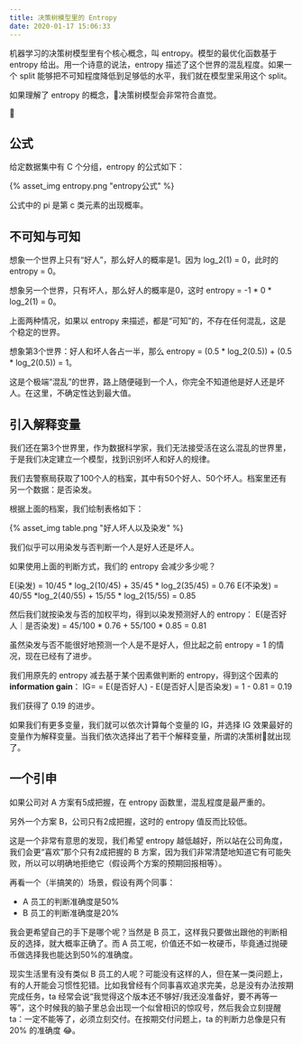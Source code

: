 ```yaml
---
title: 决策树模型里的 Entropy
date: 2020-01-17 15:06:33
---
```


机器学习的决策树模型里有个核心概念，叫 entropy。模型的最优化函数基于 entropy 给出。用一个诗意的说法，entropy 描述了这个世界的混乱程度。如果一个 split 能够把不可知程度降低到足够低的水平，我们就在模型里采用这个 split。

如果理解了 entropy 的概念，决策树模型会非常符合直觉。

<!-- more -->

## 公式

给定数据集中有 C 个分组，entropy 的公式如下：

{% asset_img entropy.png "entropy公式" %}

公式中的 pi 是第 c 类元素的出现概率。

## 不可知与可知

想象一个世界上只有“好人”，那么好人的概率是1。因为 log_2(1) = 0，此时的 entropy = 0。

想象另一个世界，只有坏人，那么好人的概率是0，这时 entropy = -1 * 0 * log_2(1) = 0。

上面两种情况，如果以 entropy 来描述，都是“可知”的，不存在任何混乱，这是个稳定的世界。

想象第3个世界：好人和坏人各占一半，那么 entropy = (0.5 * log_2(0.5)) + (0.5 * log_2(0.5)) = 1。

这是个极端“混乱”的世界，路上随便碰到一个人，你完全不知道他是好人还是坏人。在这里，不确定性达到最大值。

## 引入解释变量

我们还在第3个世界里，作为数据科学家，我们无法接受活在这么混乱的世界里，于是我们决定建立一个模型，找到识别坏人和好人的规律。

我们去警察局获取了100个人的档案，其中有50个好人、50个坏人。档案里还有另一个数据：是否染发。

根据上面的档案，我们绘制表格如下：

{% asset_img table.png "好人坏人以及染发" %}

我们似乎可以用染发与否判断一个人是好人还是坏人。

如果使用上面的判断方式，我们的 entropy 会减少多少呢？

E(染发) =  10/45 * log_2(10/45) + 35/45 * log_2(35/45) = 0.76
E(不染发) =  40/55 *log_2(40/55) + 15/55 * log_2(15/55) = 0.85

然后我们就按染发与否的加权平均，得到以染发预测好人的 entropy：
E(是否好人｜是否染发) = 45/100 * 0.76  + 55/100 * 0.85 = 0.81

虽然染发与否不能很好地预测一个人是不是好人，但比起之前 entropy = 1 的情况，现在已经有了进步。

我们用原先的 entropy 减去基于某个因素做判断的 entropy，得到这个因素的 **information gain**：
IG= = E(是否好人) - E(是否好人|是否染发) = 1 - 0.81 = 0.19

我们获得了 0.19 的进步。

如果我们有更多变量，我们就可以依次计算每个变量的 IG，并选择 IG 效果最好的变量作为解释变量。当我们依次选择出了若干个解释变量，所谓的决策树:evergreen_tree:就出现了。

## 一个引申

如果公司对 A 方案有5成把握，在 entropy 函数里，混乱程度是最严重的。

另外一个方案 B，公司只有2成把握，这时的 entropy 值反而比较低。

这是一个非常有意思的发现，我们希望 entropy 越低越好，所以站在公司角度，我们会更“喜欢”那个只有2成把握的 B 方案，因为我们非常清楚地知道它有可能失败，所以可以明确地拒绝它（假设两个方案的预期回报相等）。

再看一个（半搞笑的）场景，假设有两个同事：
- A 员工的判断准确度是50%
- B 员工的判断准确度是20%

我会更希望自己的手下是哪个呢？当然是 B 员工，这样我只要做出跟他的判断相反的选择，就大概率正确了。而 A 员工呢，价值还不如一枚硬币，毕竟通过抛硬币做选择我也能达到50%的准确度。

现实生活里有没有类似 B 员工的人呢？可能没有这样的人，但在某一类问题上，有的人开能会习惯性犯错。比如我曾经有个同事喜欢追求完美，总是没有办法按期完成任务，ta 经常会说“我觉得这个版本还不够好/我还没准备好，要不再等一等”，这个时候我的脑子里总会出现一个似曾相识的惊叹号，然后我会立刻提醒 ta：一定不能等了，必须立刻交付。在按期交付问题上，ta 的判断力总像是只有 20% 的准确度 :joy:。